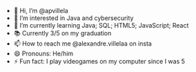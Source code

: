 - 👋 Hi, I’m @apvillela
- 👀 I’m interested in Java and cybersecurity
- 🌱 I’m currently learning Java; SQL; HTML5; JavaScript; React
- 📚 Currently 3/5 on my graduation
- 📫 How to reach me @alexandre.villelaa on insta
- 😄 Pronouns: He/him
- ⚡ Fun fact: I play videogames on my computer since I was 5

<!---
apvillela/apvillela is a ✨ special ✨ repository because its `README.md` (this file) appears on your GitHub profile.
You can click the Preview link to take a look at your changes.
--->
